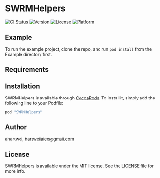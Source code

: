 # SWRMHelpers

[![CI Status](http://img.shields.io/travis/ahartwel/SWRMHelpers.svg?style=flat)](https://travis-ci.org/ahartwel/SWRMHelpers)
[![Version](https://img.shields.io/cocoapods/v/SWRMHelpers.svg?style=flat)](http://cocoapods.org/pods/SWRMHelpers)
[![License](https://img.shields.io/cocoapods/l/SWRMHelpers.svg?style=flat)](http://cocoapods.org/pods/SWRMHelpers)
[![Platform](https://img.shields.io/cocoapods/p/SWRMHelpers.svg?style=flat)](http://cocoapods.org/pods/SWRMHelpers)

## Example

To run the example project, clone the repo, and run `pod install` from the Example directory first.

## Requirements

## Installation

SWRMHelpers is available through [CocoaPods](http://cocoapods.org). To install
it, simply add the following line to your Podfile:

```ruby
pod "SWRMHelpers"
```

## Author

ahartwel, hartwellalex@gmail.com

## License

SWRMHelpers is available under the MIT license. See the LICENSE file for more info.
